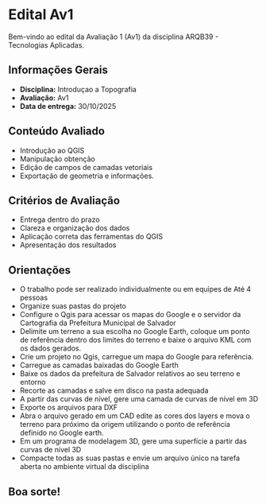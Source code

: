 # Edital Av1

Bem-vindo ao edital da Avaliação 1 (Av1) da disciplina ARQB39 - Tecnologias Aplicadas.

## Informações Gerais

- **Disciplina:** Introduçao a Topografia
- **Avaliação:** Av1
- **Data de entrega:** 30/10/2025


## Conteúdo Avaliado

- Introdução ao QGIS
- Manipulação obtenção
- Edição de campos de camadas vetoriais
- Exportação de geometria e informações.

## Critérios de Avaliação

- Entrega dentro do prazo
- Clareza e organização dos dados
- Aplicação correta das ferramentas do QGIS
- Apresentação dos resultados

## Orientações

- O trabalho pode ser realizado individualmente ou em equipes de Até 4 pessoas
- Organize suas pastas do projeto
- Configure o Qgis para acessar os mapas do Google e o servidor da Cartografia da Prefeitura Municipal de Salvador
- Delimite um terreno a sua escolha no Google Earth, coloque um ponto de referência dentro dos limites do terreno e baixe o arquivo KML com os dados gerados.
- Crie um projeto no Qgis, carregue um mapa do Google para referência.
- Carregue as camadas baixadas do Google Earth
- Baixe os dados da prefeitura de Salvador relativos ao seu terreno e entorno
- Recorte as camadas e salve em disco na pasta adequada
- A partir das curvas de nível, gere uma camada de curvas de nível em 3D
- Exporte os arquivos para DXF
- Abra o arquivo gerado em um CAD edite as cores dos layers e mova o terreno para próximo da origem utilizando o ponto de referência definido no Google earth.
- Em um programa de modelagem 3D, gere uma superfície a partir das curvas de nível 3D
- Compacte todas as suas pastas e envie um arquivo único na tarefa aberta no ambiente virtual da disciplina


## Boa sorte!

